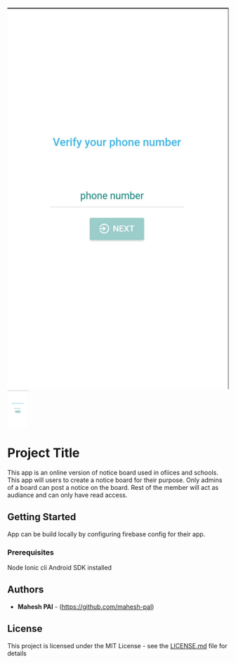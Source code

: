 ![screenshot](https://raw.githubusercontent.com/mahesh-pal/NoticeBoard/master/screenshots/Screen%20Shot%202018-08-05%20at%206.02.25%20PM.png )
<img src="https://raw.githubusercontent.com/mahesh-pal/NoticeBoard/master/screenshots/Screen%20Shot%202018-08-05%20at%206.02.25%20PM.png" width="48">



# Project Title

This app is an online version of notice board used in ofiices and
schools. This app will users to create a notice board for their purpose.
Only admins of a board can post a notice on the board. Rest of the member will
act as audiance and can only have read access.

## Getting Started

App can be build locally by configuring firebase config for their app.

### Prerequisites

Node
Ionic cli
Android SDK installed

## Authors

* **Mahesh PAl** - (https://github.com/mahesh-pal)

## License

This project is licensed under the MIT License - see the [LICENSE.md](LICENSE.md) file for details
